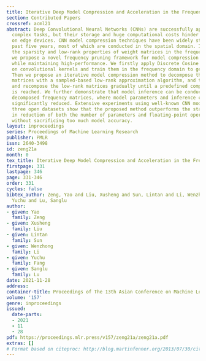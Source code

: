 ```yaml
---
title: Iterative Deep Model Compression and Acceleration in the Frequency Domain
section: Contributed Papers
crossref: acml21
abstract: Deep Convolutional Neural Networks (CNNs) are successfully applied in many
  complex tasks, but their storage and huge computational costs hinder their deployment
  on edge devices. CNN model compression techniques have been widely studied in the
  past five years, most of which are conducted in the spatial domain. Inspired by
  the sparsity and low-rank properties of weight matrices in the frequency domain,
  we propose a novel frequency pruning framework for model compression and acceleration
  while maintaining high-performance. We firstly apply Discrete Cosine Transform (DCT)
  on convolutional kernels and train them in the frequency domain to get sparse representations.
  Then we propose an iterative model compression method to decompose the frequency
  matrices with a sampled-based low-rank approximation algorithm, and then fine-tune
  and recompose the low-rank matrices gradually until a predefined compression ratio
  is reached. We further demonstrate that model inference can be conducted with the
  decomposed frequency matrices, where model parameters and inference cost can be
  significantly reduced. Extensive experiments using well-known CNN models based on
  three open datasets show that the proposed method outperforms the state-of-the-arts
  in reduction of both the number of parameters and floating-point operations (FLOPs)
  without sacrificing too much model accuracy.
layout: inproceedings
series: Proceedings of Machine Learning Research
publisher: PMLR
issn: 2640-3498
id: zeng21a
month: 0
tex_title: Iterative Deep Model Compression and Acceleration in the Frequency Domain
firstpage: 331
lastpage: 346
page: 331-346
order: 331
cycles: false
bibtex_author: Zeng, Yao and Liu, Xusheng and Sun, Lintan and Li, Wenzhong and Fang,
  Yuchu and Lu, Sanglu
author:
- given: Yao
  family: Zeng
- given: Xusheng
  family: Liu
- given: Lintan
  family: Sun
- given: Wenzhong
  family: Li
- given: Yuchu
  family: Fang
- given: Sanglu
  family: Lu
date: 2021-11-28
address:
container-title: Proceedings of The 13th Asian Conference on Machine Learning
volume: '157'
genre: inproceedings
issued:
  date-parts:
  - 2021
  - 11
  - 28
pdf: https://proceedings.mlr.press/v157/zeng21a/zeng21a.pdf
extras: []
# Format based on citeproc: http://blog.martinfenner.org/2013/07/30/citeproc-yaml-for-bibliographies/
---
```

